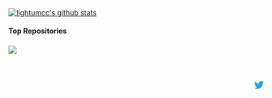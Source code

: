 <a href="https://github.com/lightumcc/lightumcc"><img align="center" src="https://github-readme-stats.vercel.app/api?username=lightumcc&show_icons=true&include_all_commits=true&theme=transparent&hide_border=true" alt="lightumcc's github stats" /></a>

#### Top Repositories


<a href="https://github.com/CreatechStudio/MC-Mod-Integration">
  <img align="center" src="https://github-readme-stats.vercel.app/api/pin/?username=CreatechStudio&repo=MC-Mod-Integration&theme=transparent" />
</a>
<br />
<br />
<br />
<br />

<a href="https://twitter.com/CreatechStudio">
  <img align="right" alt="CreatechStudio | Twitter" width="21px" src="https://raw.githubusercontent.com/lightumcc/lightumcc/master/assets/twitter.svg" />
</a>
